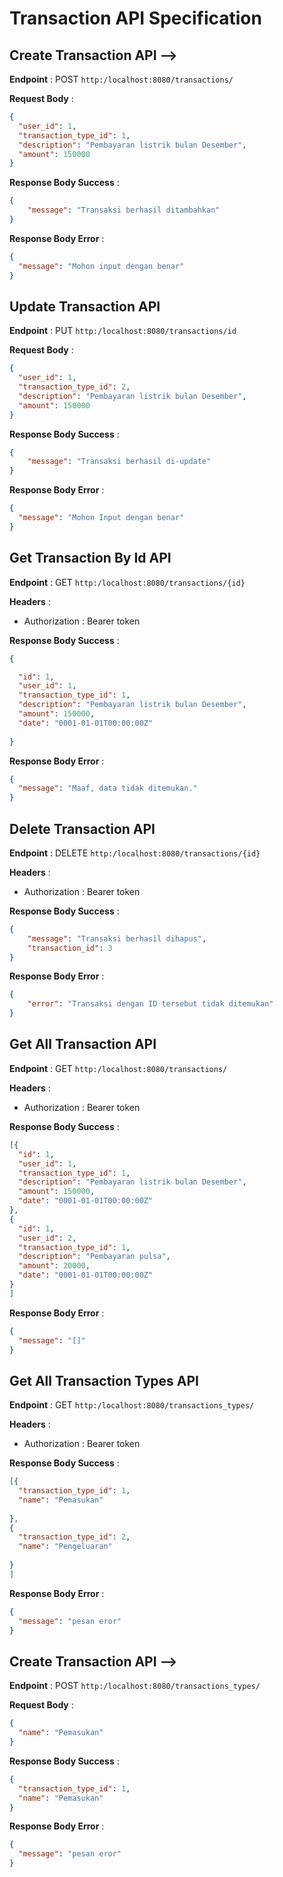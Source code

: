 # Transaction API Specification

## Create Transaction API -->

**Endpoint** : POST `http:/localhost:8080/transactions/`

**Request Body** :

```json
{
  "user_id": 1,
  "transaction_type_id": 1,
  "description": "Pembayaran listrik bulan Desember",
  "amount": 150000
}
```

**Response Body Success** :

```json
{
    "message": "Transaksi berhasil ditambahkan"
}
```

**Response Body Error** :

```json
{
  "message": "Mohon input dengan benar"
}
```

## Update Transaction API

**Endpoint** : PUT `http:/localhost:8080/transactions/id`

**Request Body** :

```json
{
  "user_id": 1,
  "transaction_type_id": 2,
  "description": "Pembayaran listrik bulan Desember",
  "amount": 150000
}

```

**Response Body Success** :

```json
{
    "message": "Transaksi berhasil di-update"
}
```

**Response Body Error** :

```json
{
  "message": "Mohon Input dengan benar"
}
```

## Get Transaction By Id API

**Endpoint** : GET `http:/localhost:8080/transactions/{id}`

**Headers** :

- Authorization : Bearer token

**Response Body Success** :

```json
{

  "id": 1,
  "user_id": 1,
  "transaction_type_id": 1,
  "description": "Pembayaran listrik bulan Desember",
  "amount": 150000,
  "date": "0001-01-01T00:00:00Z"
    
}
```
**Response Body Error** :

```json
{
  "message": "Maaf, data tidak ditemukan."
}
```
## Delete Transaction API

**Endpoint** : DELETE `http:/localhost:8080/transactions/{id}`

**Headers** :

- Authorization : Bearer token

**Response Body Success** :

```json
{
    "message": "Transaksi berhasil dihapus",
    "transaction_id": 3
}
```

**Response Body Error** :

```json
{
    "error": "Transaksi dengan ID tersebut tidak ditemukan"
}
```

## Get All Transaction API

**Endpoint** : GET `http:/localhost:8080/transactions/`

**Headers** :

- Authorization : Bearer token

**Response Body Success** :

```json
[{
  "id": 1,
  "user_id": 1,
  "transaction_type_id": 1,
  "description": "Pembayaran listrik bulan Desember",
  "amount": 150000,
  "date": "0001-01-01T00:00:00Z"
},
{
  "id": 1,
  "user_id": 2,
  "transaction_type_id": 1,
  "description": "Pembayaran pulsa",
  "amount": 20000,
  "date": "0001-01-01T00:00:00Z"
}
]
```

**Response Body Error** :

```json
{
  "message": "[]"
}
```

## Get All Transaction Types API

**Endpoint** : GET `http:/localhost:8080/transactions_types/`

**Headers** :

- Authorization : Bearer token

**Response Body Success** :

```json
[{
  "transaction_type_id": 1,
  "name": "Pemasukan"
    
},
{
  "transaction_type_id": 2,
  "name": "Pengeluaran"
    
}
]
```
**Response Body Error** :

```json
{
  "message": "pesan eror"
}
```

## Create Transaction API -->

**Endpoint** : POST `http:/localhost:8080/transactions_types/`

**Request Body** :

```json
{
  "name": "Pemasukan"
}
```

**Response Body Success** :

```json
{
  "transaction_type_id": 1,
  "name": "Pemasukan"
}
```

**Response Body Error** :

```json
{
  "message": "pesan eror"
}
```
